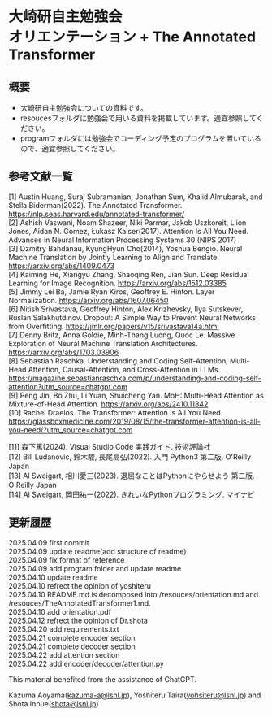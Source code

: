 # 大崎研自主勉強会<br>オリエンテーション + The Annotated Transformer
## 概要
- 大崎研自主勉強会についての資料です。<br>
- resoucesフォルダに勉強会で用いる資料を掲載しています。適宜参照してください。<br>
- programフォルダには勉強会でコーディング予定のプログラムを置いているので、適宜参照してください。<br>

## 参考文献一覧
[1] Austin Huang, Suraj Subramanian, Jonathan Sum, Khalid Almubarak, and Stella Biderman(2022). The Annotated Transformer. https://nlp.seas.harvard.edu/annotated-transformer/<br>
[2] Ashish Vaswani, Noam Shazeer, Niki Parmar, Jakob Uszkoreit, Llion Jones, Aidan N. Gomez, Łukasz Kaiser(2017). Attention Is All You Need. Advances in Neural Information Processing Systems 30 (NIPS 2017)<br>
[3] Dzmitry Bahdanau, KyungHyun Cho(2014), Yoshua Bengio. Neural Machine Translation by Jointly Learning to Align and Translate. https://arxiv.org/abs/1409.0473<br>
[4] Kaiming He, Xiangyu Zhang, Shaoqing Ren, Jian Sun. Deep Residual Learning for Image Recognition. https://arxiv.org/abs/1512.03385<br>
[5] Jimmy Lei Ba, Jamie Ryan Kiros, Geoffrey E. Hinton. Layer Normalization. https://arxiv.org/abs/1607.06450<br>
[6] Nitish Srivastava, Geoffrey Hinton, Alex Krizhevsky, Ilya Sutskever, Ruslan Salakhutdinov. Dropout: A Simple Way to Prevent Neural Networks from Overfitting. https://jmlr.org/papers/v15/srivastava14a.html<br>
[7] Denny Britz, Anna Goldie, Minh-Thang Luong, Quoc Le. Massive Exploration of Neural Machine Translation Architectures. https://arxiv.org/abs/1703.03906<br>
[8] Sebastian Raschka. Understanding and Coding Self-Attention, Multi-Head Attention, Causal-Attention, and Cross-Attention in LLMs. https://magazine.sebastianraschka.com/p/understanding-and-coding-self-attention?utm_source=chatgpt.com<br>
[9] Peng Jin, Bo Zhu, Li Yuan, Shuicheng Yan. MoH: Multi-Head Attention as Mixture-of-Head Attention. https://arxiv.org/abs/2410.11842<br>
[10] Rachel Draelos. The Transformer: Attention Is All You Need. https://glassboxmedicine.com/2019/08/15/the-transformer-attention-is-all-you-need/?utm_source=chatgpt.com<br>


[11] 森下篤(2024). Visual Studio Code 実践ガイド. 技術評論社<br>
[12] Bill Ludanovic, 鈴木駿, 長尾高弘(2022). 入門 Python3 第二版. O'Reilly Japan<br>
[13] Al Sweigart, 相川愛三(2023). 退屈なことはPythonにやらせよう 第二版. O'Reilly Japan<br>
[14] Al Sweigart, 岡田祐一(2022). きれいなPythonプログラミング. マイナビ<br>

## 更新履歴
2025.04.09 first commit<br>
2025.04.09 update readme(add structure of readme)<br>
2025.04.09 fix format of reference<br>
2025.04.09 add program folder and update readme<br>
2025.04.10 update readme<br>
2025.04.10 refrect the opinion of yoshiteru<br>
2025.04.10 README.md is decomposed into /resouces/orientation.md and /resouces/TheAnnotatedTransformer1.md.<br>
2025.04.10 add orientation.pdf<br>
2025.04.12 refrect the opinion of Dr.shota<br>
2025.04.20 add requirements.txt<br>
2025.04.21 complete encoder section<br>
2025.04.21 complete decoder section<br>
2025.04.22 add attention section<br>
2025.04.22 add encoder/decoder/attention.py<br>

This material benefited from the assistance of ChatGPT.

Kazuma Aoyama(kazuma-a@lsnl.jp), Yoshiteru Taira(yohsiteru@lsnl.jp) and Shota Inoue(shota@lsnl.jp)
